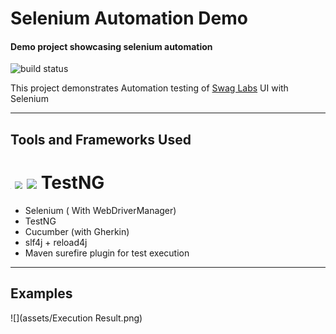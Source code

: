# Selenium Automation Demo

#### Demo project showcasing selenium automation  

![build status](https://github.com/Demo-Applications/selenium-demogithub/docs/actions/workflows/maven-test.yaml/badge.svg)

This project demonstrates Automation testing of [Swag Labs](https://www.saucedemo.com/) UI with Selenium

___

## Tools and Frameworks Used

# <img src="https://selenium.dev/images/selenium_logo_square_green.png" style="zoom:5%;" /> <img src="https://raw.githubusercontent.com/bonigarcia/webdrivermanager/master/docs/img/webdrivermanager.png" style="zoom:75%;"/>  ![](https://static1.smartbear.co/cucumber/media/images/logos/icons/cucumber-open-icon.svg) TestNG

* Selenium ( With WebDriverManager)
* TestNG
* Cucumber (with Gherkin)
* slf4j + reload4j
* Maven surefire plugin for test execution

___

## Examples

![](assets/Execution Result.png)

